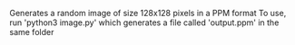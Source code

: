 Generates a random image of size 128x128 pixels in a PPM format
To use, run 'python3 image.py' which generates a file called 'output.ppm' in the same folder
